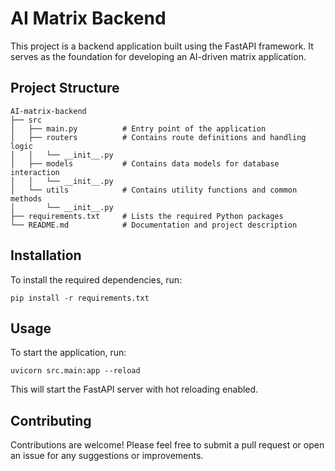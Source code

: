 # AI Matrix Backend

This project is a backend application built using the FastAPI framework. It serves as the foundation for developing an AI-driven matrix application.

## Project Structure

```
AI-matrix-backend
├── src
│   ├── main.py          # Entry point of the application
│   ├── routers          # Contains route definitions and handling logic
│   │   └── __init__.py
│   ├── models           # Contains data models for database interaction
│   │   └── __init__.py
│   └── utils            # Contains utility functions and common methods
│       └── __init__.py
├── requirements.txt     # Lists the required Python packages
└── README.md            # Documentation and project description
```

## Installation

To install the required dependencies, run:

```
pip install -r requirements.txt
```

## Usage

To start the application, run:

```
uvicorn src.main:app --reload
```

This will start the FastAPI server with hot reloading enabled.

## Contributing

Contributions are welcome! Please feel free to submit a pull request or open an issue for any suggestions or improvements.